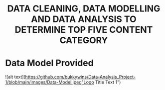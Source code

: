 # <p align="center">  DATA CLEANING, DATA MODELLING AND DATA ANALYSIS TO DETERMINE TOP FIVE CONTENT CATEGORY 

# Data Model Provided

![alt text](https://github.com/bukkywins/Data-Analysis_Project-1/blob/main/images/Data-Model.jpeg"Logo Title Text 1")

